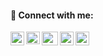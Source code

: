 
#### 🔗 Connect with me:

[<img align="left" alt="vibhorchaudhary | LinkedIn" width="22px" height="22px" src="https://image.flaticon.com/icons/png/512/174/174857.png" />][linkedin]
[<img align="left" alt="vibhorchaudhary | Gmail" width="22px" height="20px" src="https://upload.wikimedia.org/wikipedia/commons/thumb/7/7e/Gmail_icon_%282020%29.svg/512px-Gmail_icon_%282020%29.svg.png" />][gmail]
[<img align="left" alt="vibhorchaudhary | VK" width="26px" height="22px" src="https://cdn.worldvectorlogo.com/logos/vk-com-logo.svg" />][vk]
[<img align="left" alt="vibhorchaudhary | Telegram" width="22px" height="22px"  src="https://upload.wikimedia.org/wikipedia/commons/thumb/8/82/Telegram_logo.svg/1024px-Telegram_logo.svg.png" />][telegram]
[<img align="left" alt="vibhorchaudhary | Steam" width="22px" height="22px" src="https://upload.wikimedia.org/wikipedia/commons/thumb/8/83/Steam_icon_logo.svg/2048px-Steam_icon_logo.svg.png" />][steam]
<br/>

<!-- BLOG-POST-LIST:END -->
[gmail]: mailto:karaseu.maksim@gmail.com
[linkedin]: https://www.linkedin.com/in/dassivemick/
[vk]: https://vk.com/dassivemick
[telegram]: https://t.me/zdarovanaprimer
[steam]: https://steamcommunity.com/id/dobrepochantok/



